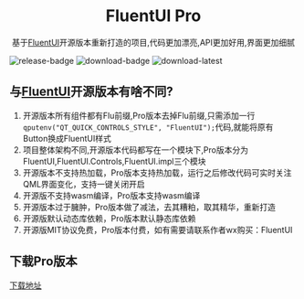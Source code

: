 <div align=center>

# FluentUI Pro

基于[FluentUI](https://github.com/zhuzichu520/FluentUI)开源版本重新打造的项目,代码更加漂亮,API更加好用,界面更加细腻

</div>

![release-badge] ![download-badge] ![download-latest]

[release-badge]: https://img.shields.io/github/release/zhuzichu520/FluentUI-Pro-Installer.svg?style=flat-square "Release status"
[download-badge]: https://img.shields.io/github/downloads/zhuzichu520/FluentUI-Pro-Installer/total.svg "Download status"
[download-latest]: https://img.shields.io/github/downloads/zhuzichu520/FluentUI-Pro-Installer/latest/total.svg "latest status"

## 与[FluentUI](https://github.com/zhuzichu520/FluentUI)开源版本有啥不同?

1. 开源版本所有组件都有Flu前缀,Pro版本去掉Flu前缀,只需添加一行```qputenv("QT_QUICK_CONTROLS_STYLE", "FluentUI");```代码,就能将原有Button换成FluentUI样式
2. 项目整体架构不同,开源版本代码都写在一个模块下,Pro版本分为FluentUI,FluentUI.Controls,FluentUI.impl三个模块
3. 开源版本不支持热加载，Pro版本支持热加载，运行之后修改代码可实时关注QML界面变化，支持一键关闭开启
4. 开源版不支持wasm编译，Pro版本支持wasm编译
5. 开源版本过于臃肿，Pro版本做了减法，去其糟粕，取其精华，重新打造
6. 开源版默认动态库依赖，Pro版本默认静态库依赖
7. 开源版MIT协议免费，Pro版本付费，如有需要请联系作者wx购买：FluentUI

## 下载Pro版本
[下载地址](https://github.com/zhuzichu520/FluentUI-Pro-Installer/releases)
